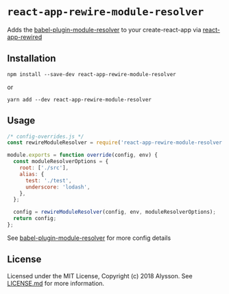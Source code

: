 # `react-app-rewire-module-resolver`
Adds the [babel-plugin-module-resolver](https://github.com/tleunen/babel-plugin-module-resolver) to your create-react-app via [react-app-rewired](https://github.com/timarney/react-app-rewired)


## Installation

```
npm install --save-dev react-app-rewire-module-resolver
```
or
```
yarn add --dev react-app-rewire-module-resolver
```

## Usage

```js
/* config-overrides.js */
const rewireModuleResolver = require('react-app-rewire-module-resolver');

module.exports = function override(config, env) {
  const moduleResolverOptions = {
    root: ['./src'],
    alias: {
      test: './test',
      underscore: 'lodash',
    },
  };

  config = rewireModuleResolver(config, env, moduleResolverOptions);
  return config;
};
```

See [babel-plugin-module-resolver](https://github.com/tleunen/babel-plugin-module-resolver) for more config details

## License

Licensed under the MIT License, Copyright (c) 2018 Alysson. See [LICENSE.md](LICENSE.md) for more information.
